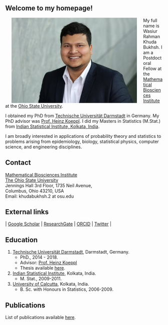 <h2>Welcome to my homepage!</h2>
<div class="row">
  <div class="col">
      <img align="left" src="/image/KhudaBukhsh_Wasiur.JPG" alt="My only professional picture" width="400" hspace="20"/>
    <p float="right">My full name is Wasiur Rahman Khuda Bukhsh. I am a Postdoctoral Fellow at the <a href="https://mbi.osu.edu">Mathematical Biosciences Institute</a> at the <a href="https://www.osu.edu">Ohio State University</a>. 
    </p>
    <p float="right">I obtained my PhD from <a href="https://www.tu-darmstadt.de/index.en.jsp">Technische Universität Darmstadt</a> in Germany. My PhD advisor was <a href="http://www.bcs.tu-darmstadt.de/biocomm/people_1/professor/heinzkoeppl.en.jsp">Prof. Heinz Koeppl</a>. I did my Masters in Statistics (M.Stat.) from <a href="https://www.isical.ac.in/">Indian Statistical Institute, Kolkata, India</a>. 
    </p>
  </div>
</div>


[1]: /image/KhudaBukhsh_Wasiur.JPG


I am broadly interested in applications of probability theory and statistics to problems arising from epidemiology, biology, statistical physics, computer science, and engineering disciplines. 



## Contact
[Mathematical Biosciences Institute](https://mbi.osu.edu)    
[The Ohio State University](https://www.osu.edu)     
Jennings Hall 3rd Floor, 1735 Neil Avenue,   
Columbus, Ohio 43210, USA    
Email: khudabukhsh.2 at osu.edu

## External links
| [Google Scholar](https://scholar.google.de/citations?user=omkLnoEAAAAJ&hl=en) | [ResearchGate](https://www.researchgate.net/profile/Wasiur_R_Khudabukhsh) | [ORCID](https://orcid.org/0000-0003-1803-0470) | [Twitter](https://twitter.com/wasiur_rahman) |


## Education
1. [Technische Universität Darmstadt](https://www.tu-darmstadt.de/index.en.jsp), Darmstadt, Germany.
    * PhD., 2014 - 2018.
    * Advisor: [Prof. Heinz Koeppl](http://www.bcs.tu-darmstadt.de/biocomm/people_1/professor/heinzkoeppl.en.jsp)
    * Thesis available [here](http://tuprints.ulb.tu-darmstadt.de/7588/).
2. [Indian Statistical Institute](http://www.isical.ac.in/), Kolkata, India.
    * M. Stat., 2009-2011.
3. [University of Calcutta](http://www.caluniv.ac.in/), Kolkata, India.
    * B. Sc. with Honours in Statistics, 2006-2009. 

## Publications 

List of publications available [here](https://wasiur.github.io/Publications/).
